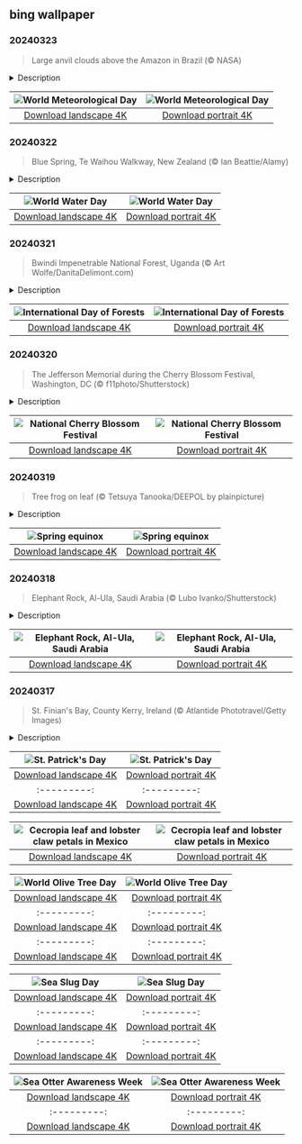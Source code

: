 ## bing wallpaper

### 20240323

> Large anvil clouds above the Amazon in Brazil (© NASA)

<details>
<summary>Description</summary>

> 'When clouds appear like rocks and towers, the Earth's refreshed with frequent showers.' There's a whisper of truth to this old proverb for the storm clouds, also known as cumulonimbus or anvil clouds, which are pictured here. Today, on World Meteorological Day, we honor the marvel that is our atmosphere. This observance, first held in 1961, commemorates the establishment of the World Meteorological Organization and recognizes the vital role meteorology plays in our lives. Weather forecasts may not always appear reliable, but thanks to advances in technology like satellites and supercomputers, they have come a long way. Global weather models provide forecasts for up to 16 days and, the average lead time for tornado warnings is now around 15 minutes. Cheers for the progress made and much more to come!
> 
> 
> 
> 

</details>

| ![World Meteorological Day](https://cn.bing.com/th?id=OHR.AmazonClouds_EN-US2049846873_UHD.jpg&pid=hp&w=400&h=224&rs=1&c=4) | ![World Meteorological Day](https://cn.bing.com/th?id=OHR.AmazonClouds_EN-US2049846873_1080x1920.jpg&pid=hp&w=155&h=315&rs=1&c=4) |
|:---------:|:---------:|
| [Download landscape 4K](https://cn.bing.com/th?id=OHR.AmazonClouds_EN-US2049846873_UHD.jpg) | [Download portrait 4K](https://cn.bing.com/th?id=OHR.AmazonClouds_EN-US2049846873_1080x1920.jpg) |

### 20240322

> Blue Spring, Te Waihou Walkway, New Zealand (© Ian Beattie/Alamy)

<details>
<summary>Description</summary>

> It's World Water Day, a United Nations event that ripples across the globe, reminding us of the importance of this essential resource. Water quenches thirst and irrigates harvests, and its absence can derail prosperity and stability. The World Economic Forum lists the water crisis among the top global risks, with 2.2 billion people still lacking access to clean water. From educational forums to local cleanups, each action, big or small, contributes to the wave of change needed to address the crisis. This year's theme, 'Water for Peace,' invites us to reflect on water's power to foster unity. So, are you ready to dive into a current that flows deeper than New Zealand's Blue Spring at Te Waihou Walkway, pictured on our homepage? This clear spring is renowned for its purity, supplying about 70% of the country's bottled water. For those in regions without easy access to safe water, World Water Day is here to promote greater cooperation to help conserve this crucial resource, for everyone.
> 
> 
> 
> 

</details>

| ![World Water Day](https://cn.bing.com/th?id=OHR.WaikatoWater_EN-US1360247236_UHD.jpg&pid=hp&w=400&h=224&rs=1&c=4) | ![World Water Day](https://cn.bing.com/th?id=OHR.WaikatoWater_EN-US1360247236_1080x1920.jpg&pid=hp&w=155&h=315&rs=1&c=4) |
|:---------:|:---------:|
| [Download landscape 4K](https://cn.bing.com/th?id=OHR.WaikatoWater_EN-US1360247236_UHD.jpg) | [Download portrait 4K](https://cn.bing.com/th?id=OHR.WaikatoWater_EN-US1360247236_1080x1920.jpg) |

### 20240321

> Bwindi Impenetrable National Forest, Uganda (© Art Wolfe/DanitaDelimont.com)

<details>
<summary>Description</summary>

> Today we're rooting for woodlands worldwide as we celebrate the International Day of Forests. Established by the UN 11 years ago, the day draws attention to the need to preserve these essential ecosystems, which supply food, water, medicines, and other resources. Covering over 30% of land on Earth, it is thought that woodlands around the world contain more than 60,000 tree species. Featured here is the Bwindi Impenetrable National Forest in Uganda, which is home to 160 species of trees and 100 species of ferns, as well as an extraordinary 50% of the world's mountain gorilla population. The forest has thickets of bamboo growing between the trees, making access on foot difficult, giving the Impenetrable Forest its name.
> 
> 
> 
> 

</details>

| ![International Day of Forests](https://cn.bing.com/th?id=OHR.BwindiNationalForest_EN-US3376071902_UHD.jpg&pid=hp&w=400&h=224&rs=1&c=4) | ![International Day of Forests](https://cn.bing.com/th?id=OHR.BwindiNationalForest_EN-US3376071902_1080x1920.jpg&pid=hp&w=155&h=315&rs=1&c=4) |
|:---------:|:---------:|
| [Download landscape 4K](https://cn.bing.com/th?id=OHR.BwindiNationalForest_EN-US3376071902_UHD.jpg) | [Download portrait 4K](https://cn.bing.com/th?id=OHR.BwindiNationalForest_EN-US3376071902_1080x1920.jpg) |

### 20240320

> The Jefferson Memorial during the Cherry Blossom Festival, Washington, DC (© f11photo/Shutterstock)

<details>
<summary>Description</summary>

> Want to experience spring in all its glory? If you head to the National Cherry Blossom Festival in Washington, DC, you're in for a blooming good time! The festival commemorates the 3,000 cherry trees given to the city by the mayor of Tokyo in 1912. Twelve varieties were originally gifted but these days most of the trees are either Yoshino or Kwanzan cherries. Those circling the Tidal Basin, the location of the Jefferson Memorial featured in today's image, are Yoshino trees. The event has evolved to become a four-week celebration that attracts over 1.5 million people every year. The highlights of the festival include a lively parade filled with large, colorful helium balloons, stunning floats, and marching bands from all over the country.
> 
> 
> 
> 

</details>

| ![National Cherry Blossom Festival](https://cn.bing.com/th?id=OHR.CherryBlossomsDC_EN-US3285783737_UHD.jpg&pid=hp&w=400&h=224&rs=1&c=4) | ![National Cherry Blossom Festival](https://cn.bing.com/th?id=OHR.CherryBlossomsDC_EN-US3285783737_1080x1920.jpg&pid=hp&w=155&h=315&rs=1&c=4) |
|:---------:|:---------:|
| [Download landscape 4K](https://cn.bing.com/th?id=OHR.CherryBlossomsDC_EN-US3285783737_UHD.jpg) | [Download portrait 4K](https://cn.bing.com/th?id=OHR.CherryBlossomsDC_EN-US3285783737_1080x1920.jpg) |

### 20240319

> Tree frog on leaf (© Tetsuya Tanooka/DEEPOL by plainpicture)

<details>
<summary>Description</summary>

> Goodbye winter! Today marks the spring or vernal equinox, the official beginning of springtime in the Northern Hemisphere. Starting today, regions north of the equator will have longer days than nights.
> 
> In some parts of the world, the arrival of spring is announced by the guttural chorus of tree frogs. They tend to be small and slender since their weight has to be supported by branches and twigs in their habitats. They can be recognized by the sticky discs on the tips of their fingers and toes, which help them cling to surfaces. The American green tree frog is the official state amphibian of both Louisiana and Georgia.
> 
> 

</details>

| ![Spring equinox](https://cn.bing.com/th?id=OHR.SpringFrog_EN-US7109699294_UHD.jpg&pid=hp&w=400&h=224&rs=1&c=4) | ![Spring equinox](https://cn.bing.com/th?id=OHR.SpringFrog_EN-US7109699294_1080x1920.jpg&pid=hp&w=155&h=315&rs=1&c=4) |
|:---------:|:---------:|
| [Download landscape 4K](https://cn.bing.com/th?id=OHR.SpringFrog_EN-US7109699294_UHD.jpg) | [Download portrait 4K](https://cn.bing.com/th?id=OHR.SpringFrog_EN-US7109699294_1080x1920.jpg) |

### 20240318

> Elephant Rock, Al-Ula, Saudi Arabia (© Lubo Ivanko/Shutterstock)

<details>
<summary>Description</summary>

> Over millions of years, the dazzling sandstone formation known as Elephant Rock was carved by nature. Thanks to the wind and water erosion, this 170-foot-high rock near the city of Al-Ula in Saudi Arabia took on the shape of an elephant and has become a prominent landmark in the region. As the sun sets, it casts a warm glow upon the red-hued mammoth and the golden sand of the surrounding desert.
> 
> About 7 miles from the Elephant Rock, the city of Al-Ula traces its roots back to ancient civilizations and has witnessed the passage of traders, pilgrims, and caravans crossing its arid landscapes. The surrounding area, including rock formations and Hegra's Nabataean tombs, boasts petroglyphs and inscriptions, some dating as far back as 644 CE.
> 
> 

</details>

| ![Elephant Rock, Al-Ula, Saudi Arabia](https://cn.bing.com/th?id=OHR.ElephantRock_EN-US2340789308_UHD.jpg&pid=hp&w=400&h=224&rs=1&c=4) | ![Elephant Rock, Al-Ula, Saudi Arabia](https://cn.bing.com/th?id=OHR.ElephantRock_EN-US2340789308_1080x1920.jpg&pid=hp&w=155&h=315&rs=1&c=4) |
|:---------:|:---------:|
| [Download landscape 4K](https://cn.bing.com/th?id=OHR.ElephantRock_EN-US2340789308_UHD.jpg) | [Download portrait 4K](https://cn.bing.com/th?id=OHR.ElephantRock_EN-US2340789308_1080x1920.jpg) |

### 20240317

> St. Finian's Bay, County Kerry, Ireland (© Atlantide Phototravel/Getty Images)

<details>
<summary>Description</summary>

> Today, we're looking out to sea from the green pastures of St Finian's Bay in County Kerry, Ireland, to celebrate St Patrick's Day. The country's patron saint introduced Christianity to Ireland around the year 432, and his passing on March 17, 461, became a day of commemoration in his homeland.
> 
> The holiday holds cultural significance in the United States, where there are over 30 million people who claim Irish ancestry, specifically in cities like Boston, New York, and Chicago. The first festivity in America took place in Boston in 1737, organized by homesick Irish soldiers to honor their heritage. The modern celebration typically includes parades, traditional Irish music, and dance performances, wearing green clothes, and indulging in Irish cuisine and beverages. Have you pinned a shamrock to your jacket yet?
> 
> 

</details>

| ![St. Patrick's Day](https://cn.bing.com/th?id=OHR.StFiniansBay_EN-US2242323244_UHD.jpg&pid=hp&w=400&h=224&rs=1&c=4) | ![St. Patrick's Day](https://cn.bing.com/th?id=OHR.StFiniansBay_EN-US2242323244_1080x1920.jpg&pid=hp&w=155&h=315&rs=1&c=4) |
|:---------:|:---------:|
| [Download landscape 4K](https://cn.bing.com/th?id=OHR.StFiniansBay_EN-US2242323244_UHD.jpg) | [Download portrait 4K](https://cn.bing.com/th?id=OHR.StFiniansBay_EN-US2242323244_1080x1920.jpg) |20_UHD.jpg) | [Download portrait 4K](https://cn.bing.com/th?id=OHR.AyutthayaTree_EN-US1871119120_1080x1920.jpg) |0.jpg) |.jpg) |wnload portrait 4K](https://cn.bing.com/th?id=OHR.BistiBlue_EN-US1090853434_1080x1920.jpg) |WrightSculpture_EN-US2897504160_1080x1920.jpg) |) |.jpg) | [Download portrait 4K](https://cn.bing.com/th?id=OHR.HaghartsinMonastery_EN-US2523109486_1080x1920.jpg) |g.com/th?id=OHR.PeakDistrictNP_EN-US8094447567_1080x1920.jpg) |rait 4K](https://cn.bing.com/th?id=OHR.MarignyBeads_ZH-CN9346804869_1080x1920.jpg) |K](https://cn.bing.com/th?id=OHR.DeathValleySalt_EN-US1068737086_1080x1920.jpg) |N-US0948108910_1080x1920.jpg) |ing.com/th?id=OHR.EagleTree_EN-US8588984234_1080x1920.jpg) |d portrait 4K](https://cn.bing.com/th?id=OHR.SurfSanDiego_EN-US0761983664_1080x1920.jpg) |?id=OHR.CormorantBridge_EN-US1902862286_1080x1920.jpg) |om/th?id=OHR.AmericanWetlands_EN-US1844827155_1080x1920.jpg&pid=hp&w=155&h=315&rs=1&c=4) |
|:---------:|:---------:|
| [Download landscape 4K](https://cn.bing.com/th?id=OHR.AmericanWetlands_EN-US1844827155_UHD.jpg) | [Download portrait 4K](https://cn.bing.com/th?id=OHR.AmericanWetlands_EN-US1844827155_1080x1920.jpg) |9784_UHD.jpg) | [Download portrait 4K](https://cn.bing.com/th?id=OHR.RedPlanetDay_EN-US9693219784_1080x1920.jpg) |r claw is often cultivated as an ornamental plant for tropical gardens. Gardeners looking to attract birds love the Heliconia because its plentiful nectar draws hummingbirds to its downward-facing flowers. Those same flowers have special recognition in Bolivia as 'patujú,' the national flower, which appears on one of the country's flags.
> 
> 

</details>

| ![Cecropia leaf and lobster claw petals in Mexico](https://cn.bing.com/th?id=OHR.Cecropia_EN-US9602789937_UHD.jpg&pid=hp&w=400&h=224&rs=1&c=4) | ![Cecropia leaf and lobster claw petals in Mexico](https://cn.bing.com/th?id=OHR.Cecropia_EN-US9602789937_1080x1920.jpg&pid=hp&w=155&h=315&rs=1&c=4) |
|:---------:|:---------:|
| [Download landscape 4K](https://cn.bing.com/th?id=OHR.Cecropia_EN-US9602789937_UHD.jpg) | [Download portrait 4K](https://cn.bing.com/th?id=OHR.Cecropia_EN-US9602789937_1080x1920.jpg) |though olive trees do not grow very tall, usually no more than 30 feet, they live a very long time. One of the oldest known trees in the world, in Portugal, is believed to be 3,350 years old. Many live for millennia, their trunks growing thick and gnarled, and their branches bearing fruit century after century. As civilizations rise and fall around them, these hardy trees remain resilient and steadfast.
> 
> 

</details>

| ![World Olive Tree Day](https://cn.bing.com/th?id=OHR.OliveTreeDay_EN-US9460125670_UHD.jpg&pid=hp&w=400&h=224&rs=1&c=4) | ![World Olive Tree Day](https://cn.bing.com/th?id=OHR.OliveTreeDay_EN-US9460125670_1080x1920.jpg&pid=hp&w=155&h=315&rs=1&c=4) |
|:---------:|:---------:|
| [Download landscape 4K](https://cn.bing.com/th?id=OHR.OliveTreeDay_EN-US9460125670_UHD.jpg) | [Download portrait 4K](https://cn.bing.com/th?id=OHR.OliveTreeDay_EN-US9460125670_1080x1920.jpg) |pid=hp&w=155&h=315&rs=1&c=4) |
|:---------:|:---------:|
| [Download landscape 4K](https://cn.bing.com/th?id=OHR.MonksMound_EN-US9323884241_UHD.jpg) | [Download portrait 4K](https://cn.bing.com/th?id=OHR.MonksMound_EN-US9323884241_1080x1920.jpg) |](https://cn.bing.com/th?id=OHR.Calacas_EN-US6430903741_UHD.jpg) | [Download portrait 4K](https://cn.bing.com/th?id=OHR.Calacas_EN-US6430903741_1080x1920.jpg) |.com/th?id=OHR.SealRiver_EN-US6267835630_1080x1920.jpg&pid=hp&w=155&h=315&rs=1&c=4) |
|:---------:|:---------:|
| [Download landscape 4K](https://cn.bing.com/th?id=OHR.SealRiver_EN-US6267835630_UHD.jpg) | [Download portrait 4K](https://cn.bing.com/th?id=OHR.SealRiver_EN-US6267835630_1080x1920.jpg) |e a more fitting name. Someone call Terry.
> 
> 

</details>

| ![Sea Slug Day](https://cn.bing.com/th?id=OHR.SeaAngel_EN-US5531672696_UHD.jpg&pid=hp&w=400&h=224&rs=1&c=4) | ![Sea Slug Day](https://cn.bing.com/th?id=OHR.SeaAngel_EN-US5531672696_1080x1920.jpg&pid=hp&w=155&h=315&rs=1&c=4) |
|:---------:|:---------:|
| [Download landscape 4K](https://cn.bing.com/th?id=OHR.SeaAngel_EN-US5531672696_UHD.jpg) | [Download portrait 4K](https://cn.bing.com/th?id=OHR.SeaAngel_EN-US5531672696_1080x1920.jpg) |OHR.DarkSkyAcadia_EN-US6966527964_1080x1920.jpg) |.bing.com/th?id=OHR.GoldenJellyfish_EN-US6743816471_1080x1920.jpg&pid=hp&w=155&h=315&rs=1&c=4) |
|:---------:|:---------:|
| [Download landscape 4K](https://cn.bing.com/th?id=OHR.GoldenJellyfish_EN-US6743816471_UHD.jpg) | [Download portrait 4K](https://cn.bing.com/th?id=OHR.GoldenJellyfish_EN-US6743816471_1080x1920.jpg) |ng.com/th?id=OHR.LastDollarRoad_EN-US7923638318_UHD.jpg&pid=hp&w=400&h=224&rs=1&c=4) | ![First day of autumn](https://cn.bing.com/th?id=OHR.LastDollarRoad_EN-US7923638318_1080x1920.jpg&pid=hp&w=155&h=315&rs=1&c=4) |
|:---------:|:---------:|
| [Download landscape 4K](https://cn.bing.com/th?id=OHR.LastDollarRoad_EN-US7923638318_UHD.jpg) | [Download portrait 4K](https://cn.bing.com/th?id=OHR.LastDollarRoad_EN-US7923638318_1080x1920.jpg) |ppers who hunted otters to near extinction before they were protected by law. Although sea otter populations have rebounded, they are still considered endangered. Otters live along the Pacific Coast of North America, from California up to Alaska. Although they can walk on land, they almost never find the need or desire to, even when it's nap time. When they're ready for a snooze, they'll raft up, wrap themselves in a strand of kelp to keep them from drifting away, and recline on the world's biggest waterbed.

</details>

| ![Sea Otter Awareness Week](https://cn.bing.com/th?id=OHR.SitkaOtters_EN-US7714053956_UHD.jpg&pid=hp&w=400&h=224&rs=1&c=4) | ![Sea Otter Awareness Week](https://cn.bing.com/th?id=OHR.SitkaOtters_EN-US7714053956_1080x1920.jpg&pid=hp&w=155&h=315&rs=1&c=4) |
|:---------:|:---------:|
| [Download landscape 4K](https://cn.bing.com/th?id=OHR.SitkaOtters_EN-US7714053956_UHD.jpg) | [Download portrait 4K](https://cn.bing.com/th?id=OHR.SitkaOtters_EN-US7714053956_1080x1920.jpg) |oo_EN-US7569665443_UHD.jpg&pid=hp&w=400&h=224&rs=1&c=4) | ![World Bamboo Day](https://cn.bing.com/th?id=OHR.ArashiyamaBamboo_EN-US7569665443_1080x1920.jpg&pid=hp&w=155&h=315&rs=1&c=4) |
|:---------:|:---------:|
| [Download landscape 4K](https://cn.bing.com/th?id=OHR.ArashiyamaBamboo_EN-US7569665443_UHD.jpg) | [Download portrait 4K](https://cn.bing.com/th?id=OHR.ArashiyamaBamboo_EN-US7569665443_1080x1920.jpg) |
